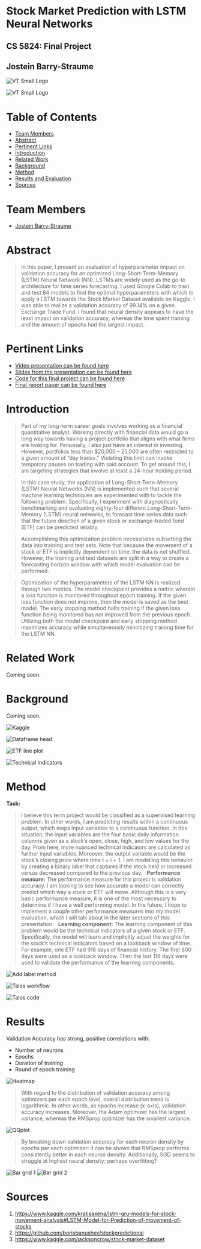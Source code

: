 # Stock Market Prediction with LSTM Neural Networks
## CS 5824: Final Project
## Jostein Barry-Straume

![VT Small Logo](/images/vt-logo-small.png)

![VT Small Logo](https://github.com/josteinstraume/adv-ml-final-project/blob/main/images/vt-logo-small.png)

# Table of Contents
* [Team Members](#Team)
* [Abstract](#Abstract)
* [Pertinent Links](#Links)
* [Introduction](#Introduction)
* [Related Work](#Related-Work)
* [Background](#Background)
* [Method](#Method)
* [Results and Evaluation](#Results)
* [Sources](#Sources)


# <a name="Team"></a>Team Members
* [Jostein Barry-Straume](https://github.com/josteinstraume)

# <a name="Abstract"></a>Abstract

> In this paper, I present an evaluation of hyperparameter impact on validation accuracy for an optimized Long-Short-Term-Memory (LSTM) Neural Network (NN). LSTMs are widely used as the go-to architecture for time series forecasting. I used Google Colab to train and test 84 models to find the optimal hyperparameters with which to apply a LSTM towards the Stock Market Dataset available on Kaggle. I was able to realize a validation accuracy of 99.14% on a given Exchange Trade Fund. I found that neural density appears to have the least impact on validation accuracy, whereas the time spent training and the amount of epochs had the largest impact.


# <a name="Links"></a>Pertinent Links
* [Video presentation can be found here](https://drive.google.com/file/d/1p9hkk5D2o59jAw9YmxZhbHLuBPwnKdXh/view?usp=sharing)
* [Slides from the presentation can be found here](https://github.com/josteinstraume/adv-ml-final-project/tree/main/presentation)
* [Code for this final project can be found here](https://github.com/josteinstraume/adv-ml-final-project/tree/main/notebooks)
* [Final report paper can be found here](https://github.com/josteinstraume/adv-ml-final-project/tree/main/report)

# <a name="Introduction"></a>Introduction

> Part of my long-term career goals involves working as a financial quantitative analyst. Working directly with financial data would go a long way towards having a project portfolio that aligns with what firms are looking for. Personally, I also just have an interest in investing. However, portfolios less than $20,000 – 25,000 are often restricted to a given amount of “day trades.” Violating this limit can invoke temporary pauses on trading with said account. To get around this, I am targeting strategies that involve at least a 24-hour holding period.

> In this case study, the application of Long-Short-Term-Memory (LSTM) Neural Networks (NN) is implemented such that several machine learning techniques are experimented with to tackle the following problem. Specifically, I experiment with diagnostically benchmarking and evaluating eighty-four different Long-Short-Term-Memory (LSTM) neural networks, to forecast time series data such that the future direction of a given stock or exchange-traded fund (ETF) can be predicted reliably.

> Accomplishing this optimization problem necessitates subsetting the data into training and test sets. Note that because the movement of a stock or ETF is implicitly dependent on time, the data is not shuffled. However, the training and test datasets are split in a way to create a forecasting horizon window with which model evaluation can be performed.

> Optimization of the hyperparameters of the LSTM NN is realized through two metrics. The model checkpoint provides a metric wherein a loss function is monitored throughout epoch training. If the given loss function does not improve, then the model is saved as the best model. The early stopping method halts training if the given loss function being monitored has not improved from the previous epoch. Utilizing both the model checkpoint and early stopping method maximizes accuracy while simultaneously minimizing training time for the LSTM NN.


# <a name="Related-Work"></a>Related Work
Coming soon.

# <a name="Background"></a>Background
Coming soon.

![Kaggle](https://github.com/josteinstraume/adv-ml-final-project/blob/main/images/kaggle.png)

![Dataframe head](https://github.com/josteinstraume/adv-ml-final-project/blob/main/images/df-head.png)

![ETF line plot](https://github.com/josteinstraume/adv-ml-final-project/blob/main/images/ETF-line-plot.png)

![Technical Indicators](https://github.com/josteinstraume/adv-ml-final-project/blob/main/images/tech-indic.png)

# <a name="Method"></a>Method

**Task:**
> I believe this term project would be classified as a supervised learning problem. In other words, I am predicting results within a continuous output, which maps input variables to a continuous function. In this situation, the input variables are the four basic daily information columns given as a stock’s open, close, high, and low values for the day. From here, more nuanced technical indicators are calculated as further input variables. Moreover, the output variable would be the stock’s closing price where time t = i + 1. I am modelling this behavior by creating a binary label that captures if the stock held or increased versus decreased compared to the previous day.
 
**Performance measure:**
> The performance measure for this project is validation accuracy. I am looking to see how accurate a model can correctly predict which way a stock or ETF will move. Although this is a very basic performance measure, it is one of the most necessary to determine if I have a well performing model. In the future, I hope to implement a couple other performance measures into my model evaluation, which I will talk about in the later sections of this presentation.
 
**Learning component:**
> The learning component of this problem would be the technical indicators of a given stock or ETF. Specifically, the model will learn and implicitly adjust the weights for the stock’s technical indicators based on a lookback window of time. For example, one ETF had 916 days of financial history. The first 800 days were used as a lookback window. Then the last 116 days were used to validate the performance of the learning components.

![Add label method](https://github.com/josteinstraume/adv-ml-final-project/blob/main/images/add-label.png)

![Talos workflow](https://github.com/josteinstraume/adv-ml-final-project/blob/main/images/talos-workflow.png)

![Talos code](https://github.com/josteinstraume/adv-ml-final-project/blob/main/images/talos-code.png)


# <a name="Results"></a>Results
Validation Accuracy has strong, positive correlations with:
* Number of neurons
* Epochs
* Duration of training
* Round of epoch training

![Heatmap](https://github.com/josteinstraume/adv-ml-final-project/blob/main/images/heatmap.png)

> With regard to the distribution of validation accuracy among optimizers per each epoch level, overall distribution trend is logarithmic. In other words, as epochs increase (x-axis), validation accuracy increases. Moreover, the Adam optimizer has the largest variance, whereas the RMSprop optimizer has the smallest variance.

![QQplot](https://github.com/josteinstraume/adv-ml-final-project/blob/main/images/qqplot.png)

> By breaking down validation accuracy for each neuron density by epochs per each optimizer: it can be shown that RMSprop performs consistently better in each neuron density. Additionally, SGD seems to struggle at highest neural density; perhaps overfitting?

![Bar grid 1](https://github.com/josteinstraume/adv-ml-final-project/blob/main/images/bar-grid-1.png)
![Bar grid 2](https://github.com/josteinstraume/adv-ml-final-project/blob/main/images/bar-grid-2.png)


# <a name="Sources"></a>Sources
1. https://www.kaggle.com/kratisaxena/lstm-gru-models-for-stock-movement-analysis#LSTM-Model-for-Prediction-of-movement-of-stocks
2. https://github.com/borisbanushev/stockpredictionai
3. https://www.kaggle.com/jacksoncrow/stock-market-dataset
